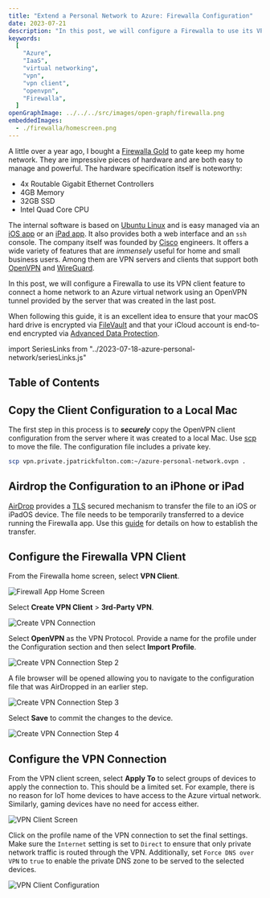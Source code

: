 ```yaml
---
title: "Extend a Personal Network to Azure: Firewalla Configuration"
date: 2023-07-21
description: "In this post, we will configure a Firewalla to use its VPN client feature to connect a home network to a Azure virtual network using an OpenVPN tunnel provided by the server that was created in the last post."
keywords:
  [
    "Azure",
    "IaaS",
    "virtual networking",
    "vpn",
    "vpn client",
    "openvpn",
    "Firewalla",
  ]
openGraphImage: ../../../src/images/open-graph/firewalla.png
embeddedImages:
  - ./firewalla/homescreen.png
---
```


A little over a year ago, I bought a
[Firewalla Gold](https://firewalla.com/products/firewalla-gold) to gate keep my
home network. They are impressive pieces of hardware and are both easy to manage
and powerful. The hardware specification itself is noteworthy:

- 4x Routable Gigabit Ethernet Controllers
- 4GB Memory
- 32GB SSD
- Intel Quad Core CPU

The internal software is based on
[Ubuntu Linux](https://ubuntu.com) and is easy managed via an
[iOS app](https://apps.apple.com/us/app/firewalla/id1180904053?platform=iphone)
or an
[iPad app](https://apps.apple.com/us/app/firewalla/id1180904053?platform=ipad).
It also provides both a web interface and an `ssh` console. The company itself
was founded by
[Cisco](https://www.cisco.com/) engineers. It offers a wide variety of features
that are _immensely_ useful for home and small business users. Among them are
VPN servers and clients that support both
[OpenVPN](https://en.wikipedia.org/wiki/OpenVPN)
and
[WireGuard](https://www.wireguard.com).

In this post, we will configure a Firewalla to use its VPN client feature
to connect a home network to an Azure virtual network using an OpenVPN tunnel
provided by the server that was created in
the <Link to="/blog/2023-07-21-azure-personal-network-replace-vpn/">last post</Link>.

When following this guide, it is an excellent idea to ensure that your
macOS hard drive is encrypted via
[FileVault](https://support.apple.com/guide/mac-help/encrypt-mac-data-with-filevault-mh11785/)
and that your iCloud account is end-to-end encrypted via
[Advanced Data Protection](https://support.apple.com/en-us/HT202303).

import SeriesLinks from "../2023-07-18-azure-personal-network/seriesLinks.js"

<SeriesLinks />

## Table of Contents

## Copy the Client Configuration to a Local Mac

The first step in this process is to _**securely**_ copy the OpenVPN client
configuration from the server where it was created to a local Mac. Use
[scp](https://manpages.ubuntu.com/manpages/jammy/en/man1/scp.1.html) to move
the file. The configuration file includes a private key.

```bash
scp vpn.private.jpatrickfulton.com:~/azure-personal-network.ovpn .
```

## Airdrop the Configuration to an iPhone or iPad

[AirDrop](https://en.wikipedia.org/wiki/AirDrop) provides a
[TLS](https://en.wikipedia.org/wiki/Transport_Layer_Security)
secured mechanism to transfer the file to an iOS or iPadOS device.
The file needs to be temporarily transferred to a device running the
Firewalla app. Use this
[guide](https://support.apple.com/guide/mac-help/airdrop-mac-send-files-devices-mh35868/)
for details on how to establish the transfer.

## Configure the Firewalla VPN Client

From the Firewalla home screen, select **VPN Client**.

![Firewall App Home Screen](./firewalla/homescreen.png)

<EmbeddedImage
  altText="Firewalla App Home Screen"
  image={props.data.mdx.frontmatter.embeddedImages[0]}
  maxWidth="200px" />

Select **Create VPN Client** > **3rd-Party VPN**.

![Create VPN Connection](./firewalla/create-vpn-connection.png)

Select **OpenVPN** as the VPN Protocol. Provide a name for the profile under
the Configuration section and then select **Import Profile**.

![Create VPN Connection Step 2](./firewalla/create-vpn-connection-2.png)

A file browser will be opened allowing you to navigate to the configuration
file that was AirDropped in an earlier step.

![Create VPN Connection Step 3](./firewalla/create-vpn-connection-3.png)

Select **Save** to commit the changes to the device.

![Create VPN Connection Step 4](./firewalla/create-vpn-connection-4.png)

## Configure the VPN Connection

From the VPN client screen, select **Apply To** to select groups of devices
to apply the connection to. This should be a limited set. For example,
there is no reason for IoT home devices to have access to the Azure
virtual network. Similarly, gaming devices have no need for access either.

![VPN Client Screen](./firewalla/add-vpn-client.png)

Click on the profile name of the VPN connection to set the final settings.
Make sure the `Internet` setting is set to `Direct` to ensure that only
private network traffic is routed through the VPN. Additionally, set
`Force DNS over VPN` to `true` to enable the private DNS zone to be served
to the selected devices.

![VPN Client Configuration](./firewalla/vpn-client-config.png)
